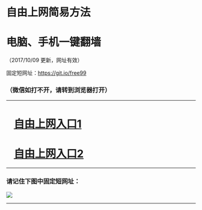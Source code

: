 ﻿# 自由上网简易方法

# 电脑、手机一键翻墙

（2017/10/09 更新，网址有效）

固定短网址：https://git.io/free99

### （微信如打不开，请转到浏览器打开）


***





# &nbsp;&nbsp; <a href="http://ft142019771.fwq-tz-1001.info/fwqtz01.html?t=100900123218 " target="_blank">自由上网入口1</a>
# &nbsp;&nbsp; <a href="http://ft31336306.fwq-tz-1002.info/fwqtz02.html?t=100900116143 " target="_blank">自由上网入口2</a>
***

### 请记住下图中固定短网址：

<img src="https://s3-us-west-2.amazonaws.com/fwq-1001/yjfq-20170905okok.png" /> 


***

